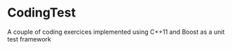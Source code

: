 # CodingTest

A couple of coding exercices implemented using C++11 and Boost as a unit test framework

